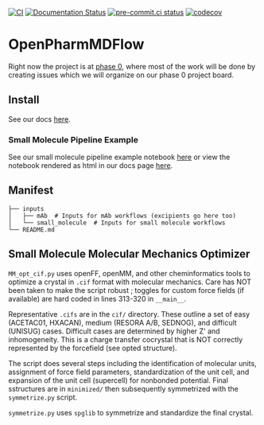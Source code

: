 [![CI](https://github.com/omsf/OpenPharmMDFlow/actions/workflows/ci.yaml/badge.svg)](https://github.com/omsf/OpenPharmMDFlow/actions/workflows/ci.yaml)
[![Documentation Status](https://readthedocs.org/projects/openpharmmdflow/badge/?version=latest)](https://openpharmmdflow.readthedocs.io/en/latest/?badge=latest)
[![pre-commit.ci status](https://results.pre-commit.ci/badge/github/omsf/OpenPharmMDFlow/main.svg)](https://results.pre-commit.ci/latest/github/omsf/OpenPharmMDFlow/main)
[![codecov](https://codecov.io/gh/omsf/OpenPharmMDFlow/graph/badge.svg?token=SM16TD8IZ1)](https://codecov.io/gh/omsf/OpenPharmMDFlow)

# OpenPharmMDFlow

Right now the project is at [phase 0](https://github.com/orgs/omsf/projects/2), where most of the work will be done by creating issues which we will organize on our phase 0 project board.

## Install

See our docs [here](https://openpharmmdflow.readthedocs.io/en/latest/install.html).

### Small Molecule Pipeline Example

See our small molecule pipeline example notebook [here](https://github.com/omsf/OpenPharmMDFlow/blob/main/examples/pipeline/Small_Molecule_Pipeline.ipynb)
or view the notebook rendered as html in our docs page [here](https://openpharmmdflow.readthedocs.io/en/latest/small_molecule_pipeline_example.html).

## Manifest

```
├── inputs
│   ├── mAb  # Inputs for mAb workflows (excipients go here too)
│   └── small_molecule  # Inputs for small molecule workflows
└── README.md
```



## Small Molecule Molecular Mechanics Optimizer
`MM_opt_cif.py` uses openFF, openMM, and other cheminformatics tools to optimize a crystal in `.cif` format with molecular mechanics. Care has NOT been taken to make the script robust ; toggles for custom force fields (if available) are hard coded in lines 313-320 in `__main__`.

Representative `.cifs` are in the `cif/` directory. These outline a set of easy (ACETAC01, HXACAN), medium (RESORA A/B, SEDNOG), and difficult (UNISUG) cases. Difficult cases are determined by higher Z' and inhomogeneity. This is a charge transfer cocrystal that is NOT correctly represented by the forcefield (see opted structure).

The script does several steps including the identification of molecular units, assignment of force field parameters, standardization of the unit cell, and expansion of the unit cell (supercell) for nonbonded potential. Final sstructures are in `minimized/` then subsequently symmetrized with the `symmetrize.py` script.

`symmetrize.py` uses `spglib` to symmetrize and standardize the final crystal.
